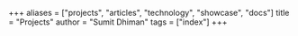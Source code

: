 +++
aliases = ["projects", "articles", "technology", "showcase", "docs"]
title = "Projects"
author = "Sumit Dhiman"
tags = ["index"]
+++
